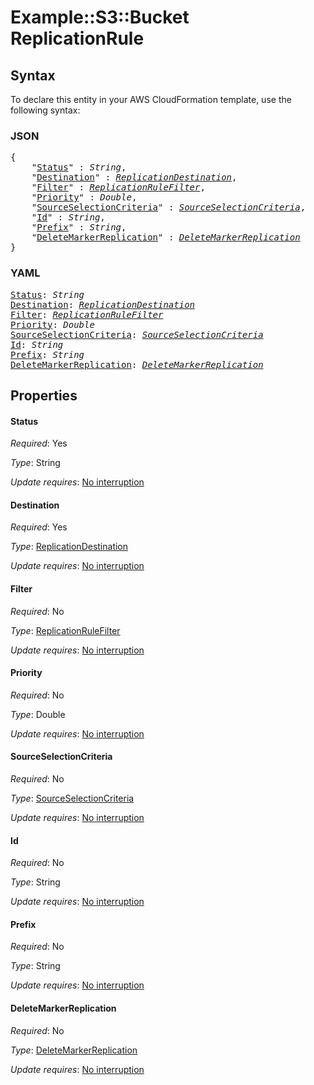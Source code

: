# Example::S3::Bucket ReplicationRule

## Syntax

To declare this entity in your AWS CloudFormation template, use the following syntax:

### JSON

<pre>
{
    "<a href="#status" title="Status">Status</a>" : <i>String</i>,
    "<a href="#destination" title="Destination">Destination</a>" : <i><a href="replicationdestination.md">ReplicationDestination</a></i>,
    "<a href="#filter" title="Filter">Filter</a>" : <i><a href="replicationrulefilter.md">ReplicationRuleFilter</a></i>,
    "<a href="#priority" title="Priority">Priority</a>" : <i>Double</i>,
    "<a href="#sourceselectioncriteria" title="SourceSelectionCriteria">SourceSelectionCriteria</a>" : <i><a href="sourceselectioncriteria.md">SourceSelectionCriteria</a></i>,
    "<a href="#id" title="Id">Id</a>" : <i>String</i>,
    "<a href="#prefix" title="Prefix">Prefix</a>" : <i>String</i>,
    "<a href="#deletemarkerreplication" title="DeleteMarkerReplication">DeleteMarkerReplication</a>" : <i><a href="deletemarkerreplication.md">DeleteMarkerReplication</a></i>
}
</pre>

### YAML

<pre>
<a href="#status" title="Status">Status</a>: <i>String</i>
<a href="#destination" title="Destination">Destination</a>: <i><a href="replicationdestination.md">ReplicationDestination</a></i>
<a href="#filter" title="Filter">Filter</a>: <i><a href="replicationrulefilter.md">ReplicationRuleFilter</a></i>
<a href="#priority" title="Priority">Priority</a>: <i>Double</i>
<a href="#sourceselectioncriteria" title="SourceSelectionCriteria">SourceSelectionCriteria</a>: <i><a href="sourceselectioncriteria.md">SourceSelectionCriteria</a></i>
<a href="#id" title="Id">Id</a>: <i>String</i>
<a href="#prefix" title="Prefix">Prefix</a>: <i>String</i>
<a href="#deletemarkerreplication" title="DeleteMarkerReplication">DeleteMarkerReplication</a>: <i><a href="deletemarkerreplication.md">DeleteMarkerReplication</a></i>
</pre>

## Properties

#### Status

_Required_: Yes

_Type_: String

_Update requires_: [No interruption](https://docs.aws.amazon.com/AWSCloudFormation/latest/UserGuide/using-cfn-updating-stacks-update-behaviors.html#update-no-interrupt)

#### Destination

_Required_: Yes

_Type_: <a href="replicationdestination.md">ReplicationDestination</a>

_Update requires_: [No interruption](https://docs.aws.amazon.com/AWSCloudFormation/latest/UserGuide/using-cfn-updating-stacks-update-behaviors.html#update-no-interrupt)

#### Filter

_Required_: No

_Type_: <a href="replicationrulefilter.md">ReplicationRuleFilter</a>

_Update requires_: [No interruption](https://docs.aws.amazon.com/AWSCloudFormation/latest/UserGuide/using-cfn-updating-stacks-update-behaviors.html#update-no-interrupt)

#### Priority

_Required_: No

_Type_: Double

_Update requires_: [No interruption](https://docs.aws.amazon.com/AWSCloudFormation/latest/UserGuide/using-cfn-updating-stacks-update-behaviors.html#update-no-interrupt)

#### SourceSelectionCriteria

_Required_: No

_Type_: <a href="sourceselectioncriteria.md">SourceSelectionCriteria</a>

_Update requires_: [No interruption](https://docs.aws.amazon.com/AWSCloudFormation/latest/UserGuide/using-cfn-updating-stacks-update-behaviors.html#update-no-interrupt)

#### Id

_Required_: No

_Type_: String

_Update requires_: [No interruption](https://docs.aws.amazon.com/AWSCloudFormation/latest/UserGuide/using-cfn-updating-stacks-update-behaviors.html#update-no-interrupt)

#### Prefix

_Required_: No

_Type_: String

_Update requires_: [No interruption](https://docs.aws.amazon.com/AWSCloudFormation/latest/UserGuide/using-cfn-updating-stacks-update-behaviors.html#update-no-interrupt)

#### DeleteMarkerReplication

_Required_: No

_Type_: <a href="deletemarkerreplication.md">DeleteMarkerReplication</a>

_Update requires_: [No interruption](https://docs.aws.amazon.com/AWSCloudFormation/latest/UserGuide/using-cfn-updating-stacks-update-behaviors.html#update-no-interrupt)

